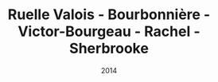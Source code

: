 ---
title: Ruelle Valois - Bourbonnière - Victor-Bourgeau - Rachel - Sherbrooke
date: '2014'
type: ruelle_verte
district: rosemont
fill: [{"lat":45.551183,"lng":-73.557009},{"lat":45.55225,"lng":-73.556435},{"lat":45.551754,"lng":-73.554863},{"lat":45.551085,"lng":-73.554938},{"lat":45.551265,"lng":-73.555834},{"lat":45.550897,"lng":-73.556086}]
---